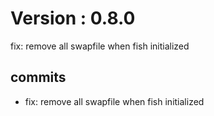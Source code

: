 # Version : 0.8.0

fix: remove all swapfile when fish initialized

## commits

* fix: remove all swapfile when fish initialized
